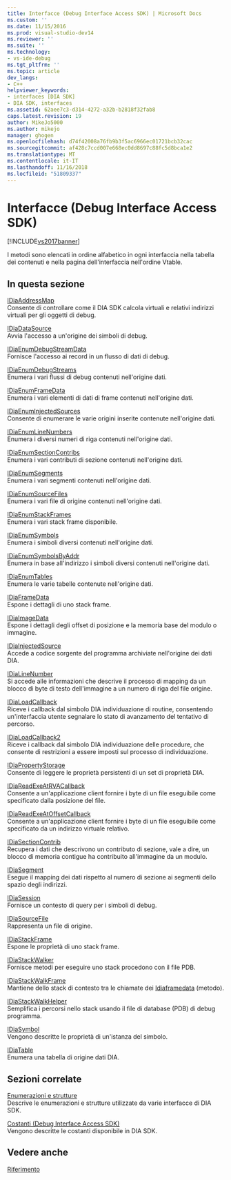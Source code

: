 ```yaml
---
title: Interfacce (Debug Interface Access SDK) | Microsoft Docs
ms.custom: ''
ms.date: 11/15/2016
ms.prod: visual-studio-dev14
ms.reviewer: ''
ms.suite: ''
ms.technology:
- vs-ide-debug
ms.tgt_pltfrm: ''
ms.topic: article
dev_langs:
- C++
helpviewer_keywords:
- interfaces [DIA SDK]
- DIA SDK, interfaces
ms.assetid: 62aee7c3-d314-4272-a32b-b2818f32fab8
caps.latest.revision: 19
author: MikeJo5000
ms.author: mikejo
manager: ghogen
ms.openlocfilehash: d74f42008a76fb9b3f5ac6966ec01721bcb32cac
ms.sourcegitcommit: af428c7ccd007e668ec0dd8697c88fc5d8bca1e2
ms.translationtype: MT
ms.contentlocale: it-IT
ms.lasthandoff: 11/16/2018
ms.locfileid: "51809337"
---
```

# <a name="interfaces-debug-interface-access-sdk"></a>Interfacce (Debug Interface Access SDK)
[!INCLUDE[vs2017banner](../../includes/vs2017banner.md)]

I metodi sono elencati in ordine alfabetico in ogni interfaccia nella tabella dei contenuti e nella pagina dell'interfaccia nell'ordine Vtable.  
  
## <a name="in-this-section"></a>In questa sezione  
 [IDiaAddressMap](../../debugger/debug-interface-access/idiaaddressmap.md)  
 Consente di controllare come il DIA SDK calcola virtuali e relativi indirizzi virtuali per gli oggetti di debug.  
  
 [IDiaDataSource](../../debugger/debug-interface-access/idiadatasource.md)  
 Avvia l'accesso a un'origine dei simboli di debug.  
  
 [IDiaEnumDebugStreamData](../../debugger/debug-interface-access/idiaenumdebugstreamdata.md)  
 Fornisce l'accesso ai record in un flusso di dati di debug.  
  
 [IDiaEnumDebugStreams](../../debugger/debug-interface-access/idiaenumdebugstreams.md)  
 Enumera i vari flussi di debug contenuti nell'origine dati.  
  
 [IDiaEnumFrameData](../../debugger/debug-interface-access/idiaenumframedata.md)  
 Enumera i vari elementi di dati di frame contenuti nell'origine dati.  
  
 [IDiaEnumInjectedSources](../../debugger/debug-interface-access/idiaenuminjectedsources.md)  
 Consente di enumerare le varie origini inserite contenute nell'origine dati.  
  
 [IDiaEnumLineNumbers](../../debugger/debug-interface-access/idiaenumlinenumbers.md)  
 Enumera i diversi numeri di riga contenuti nell'origine dati.  
  
 [IDiaEnumSectionContribs](../../debugger/debug-interface-access/idiaenumsectioncontribs.md)  
 Enumera i vari contributi di sezione contenuti nell'origine dati.  
  
 [IDiaEnumSegments](../../debugger/debug-interface-access/idiaenumsegments.md)  
 Enumera i vari segmenti contenuti nell'origine dati.  
  
 [IDiaEnumSourceFiles](../../debugger/debug-interface-access/idiaenumsourcefiles.md)  
 Enumera i vari file di origine contenuti nell'origine dati.  
  
 [IDiaEnumStackFrames](../../debugger/debug-interface-access/idiaenumstackframes.md)  
 Enumera i vari stack frame disponibile.  
  
 [IDiaEnumSymbols](../../debugger/debug-interface-access/idiaenumsymbols.md)  
 Enumera i simboli diversi contenuti nell'origine dati.  
  
 [IDiaEnumSymbolsByAddr](../../debugger/debug-interface-access/idiaenumsymbolsbyaddr.md)  
 Enumera in base all'indirizzo i simboli diversi contenuti nell'origine dati.  
  
 [IDiaEnumTables](../../debugger/debug-interface-access/idiaenumtables.md)  
 Enumera le varie tabelle contenute nell'origine dati.  
  
 [IDiaFrameData](../../debugger/debug-interface-access/idiaframedata.md)  
 Espone i dettagli di uno stack frame.  
  
 [IDiaImageData](../../debugger/debug-interface-access/idiaimagedata.md)  
 Espone i dettagli degli offset di posizione e la memoria base del modulo o immagine.  
  
 [IDiaInjectedSource](../../debugger/debug-interface-access/idiainjectedsource.md)  
 Accede a codice sorgente del programma archiviate nell'origine dei dati DIA.  
  
 [IDiaLineNumber](../../debugger/debug-interface-access/idialinenumber.md)  
 Si accede alle informazioni che descrive il processo di mapping da un blocco di byte di testo dell'immagine a un numero di riga del file origine.  
  
 [IDiaLoadCallback](../../debugger/debug-interface-access/idialoadcallback.md)  
 Riceve i callback dal simbolo DIA individuazione di routine, consentendo un'interfaccia utente segnalare lo stato di avanzamento del tentativo di percorso.  
  
 [IDiaLoadCallback2](../../debugger/debug-interface-access/idialoadcallback2.md)  
 Riceve i callback dal simbolo DIA individuazione delle procedure, che consente di restrizioni a essere imposti sul processo di individuazione.  
  
 [IDiaPropertyStorage](../../debugger/debug-interface-access/idiapropertystorage.md)  
 Consente di leggere le proprietà persistenti di un set di proprietà DIA.  
  
 [IDiaReadExeAtRVACallback](../../debugger/debug-interface-access/idiareadexeatrvacallback.md)  
 Consente a un'applicazione client fornire i byte di un file eseguibile come specificato dalla posizione del file.  
  
 [IDiaReadExeAtOffsetCallback](../../debugger/debug-interface-access/idiareadexeatoffsetcallback.md)  
 Consente a un'applicazione client fornire i byte di un file eseguibile come specificato da un indirizzo virtuale relativo.  
  
 [IDiaSectionContrib](../../debugger/debug-interface-access/idiasectioncontrib.md)  
 Recupera i dati che descrivono un contributo di sezione, vale a dire, un blocco di memoria contigue ha contribuito all'immagine da un modulo.  
  
 [IDiaSegment](../../debugger/debug-interface-access/idiasegment.md)  
 Esegue il mapping dei dati rispetto al numero di sezione ai segmenti dello spazio degli indirizzi.  
  
 [IDiaSession](../../debugger/debug-interface-access/idiasession.md)  
 Fornisce un contesto di query per i simboli di debug.  
  
 [IDiaSourceFile](../../debugger/debug-interface-access/idiasourcefile.md)  
 Rappresenta un file di origine.  
  
 [IDiaStackFrame](../../debugger/debug-interface-access/idiastackframe.md)  
 Espone le proprietà di uno stack frame.  
  
 [IDiaStackWalker](../../debugger/debug-interface-access/idiastackwalker.md)  
 Fornisce metodi per eseguire uno stack procedono con il file PDB.  
  
 [IDiaStackWalkFrame](../../debugger/debug-interface-access/idiastackwalkframe.md)  
 Mantiene dello stack di contesto tra le chiamate dei [Idiaframedata](../../debugger/debug-interface-access/idiaframedata-execute.md) (metodo).  
  
 [IDiaStackWalkHelper](../../debugger/debug-interface-access/idiastackwalkhelper.md)  
 Semplifica i percorsi nello stack usando il file di database (PDB) di debug programma.  
  
 [IDiaSymbol](../../debugger/debug-interface-access/idiasymbol.md)  
 Vengono descritte le proprietà di un'istanza del simbolo.  
  
 [IDiaTable](../../debugger/debug-interface-access/idiatable.md)  
 Enumera una tabella di origine dati DIA.  
  
## <a name="related-sections"></a>Sezioni correlate  
 [Enumerazioni e strutture](../../debugger/debug-interface-access/enumerations-and-structures.md)  
 Descrive le enumerazioni e strutture utilizzate da varie interfacce di DIA SDK.  
  
 [Costanti (Debug Interface Access SDK)](../../debugger/debug-interface-access/constants-debug-interface-access-sdk.md)  
 Vengono descritte le costanti disponibile in DIA SDK.  
  
## <a name="see-also"></a>Vedere anche  
 [Riferimento](../../debugger/debug-interface-access/debug-interface-access-sdk-reference.md)



